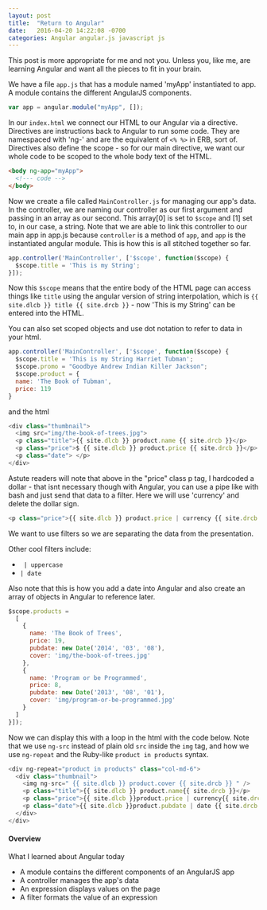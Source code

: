 ```yaml
---
layout: post
title:  "Return to Angular"
date:   2016-04-20 14:22:08 -0700
categories: Angular angular.js javascript js
---
```

This post is more appropriate for me and not you. Unless you, like me, are learning Angular and want all the pieces to fit in your brain.

We have a file `app.js` that has a module named 'myApp' instantiated to app. A module contains the different AngularJS components.

```javascript
var app = angular.module("myApp", []);
```

In our `index.html` we connect our HTML to our Angular via a directive. Directives are instructions back to Angular to run some code. They are namespaced with 'ng-' and are the equivalent of `<% %>` in ERB, sort of. Directives also define the scope - so for our main directive, we want our whole code to be scoped to the whole body text of the HTML.

```html
<body ng-app="myApp">
  <!--- code -->
</body>
```

Now we create a file called `MainController.js` for managing our app's data. In the controller, we are naming our controller as our first argument and passing in an array as our second. This array[0] is set to `$scope` and [1] set to, in our case, a string. Note that we are able to link this controller to our main app in app.js because `controller` is a method of `app`, and `app` is the instantiated angular module. This is how this is all stitched together so far.

```javascript
app.controller('MainController', ['$scope', function($scope) {
  $scope.title = 'This is my String';
}]);
```

Now this `$scope` means that the entire body of the HTML page can access things like `title` using the angular version of string interpolation, which is `{{ site.dlcb }} title {{ site.drcb }}` - now 'This is my String' can be entered into the HTML.

You can also set scoped objects and use dot notation to refer to data in your html.

```javascript
app.controller('MainController', ['$scope', function($scope) {
  $scope.title = 'This is my String Harriet Tubman';
  $scope.promo = "Goodbye Andrew Indian Killer Jackson";
  $scope.product = {
  name: 'The Book of Tubman',
  price: 119
}
```

and the html

```javascript
<div class="thumbnail">
  <img src="img/the-book-of-trees.jpg">
  <p class="title">{{ site.dlcb }} product.name {{ site.drcb }}</p>
  <p class="price">$ {{ site.dlcb }} product.price {{ site.drcb }}</p>
  <p class="date"> </p>
</div>
```

Astute readers will note that above in the "price" class p tag, I hardcoded a dollar - that isnt necessary though with Angular, you can use a pipe like with bash and just send that data to a filter. Here we will use 'currency' and delete the dollar sign.

```javascript
<p class="price">{{ site.dlcb }} product.price | currency {{ site.drcb }}</p>
```

We want to use filters so we are separating the data from the presentation.

Other cool filters include:

* ` | uppercase`
* ` | date `

Also note that this is how you add a date into Angular and also create an array of objects in Angular to reference later.

```javascript
$scope.products =
  [
    {
      name: 'The Book of Trees',
      price: 19,
      pubdate: new Date('2014', '03', '08'),
      cover: 'img/the-book-of-trees.jpg'
    },
    {
      name: 'Program or be Programmed',
      price: 8,
      pubdate: new Date('2013', '08', '01'),
      cover: 'img/program-or-be-programmed.jpg'  
    }
  ]
}]);
```

Now we can display this with a loop in the html with the code below. Note that we use `ng-src` instead of plain old `src` inside the `img` tag, and how we use `ng-repeat` and the Ruby-like `product in products` syntax.

```javascript
<div ng-repeat="product in products" class="col-md-6">
  <div class="thumbnail">
    <img ng-src=" {{ site.dlcb }} product.cover {{ site.drcb }} " />
    <p class="title">{{ site.dlcb }} product.name{{ site.drcb }}</p>
    <p class="price">{{ site.dlcb }}product.price | currency{{ site.drcb }}</p>
    <p class="date">{{ site.dlcb }}product.pubdate | date {{ site.drcb }}</p>
  </div>
</div>
```

#### Overview
What I learned about Angular today

* A module contains the different components of an AngularJS app
* A controller manages the app's data
* An expression displays values on the page
* A filter formats the value of an expression
